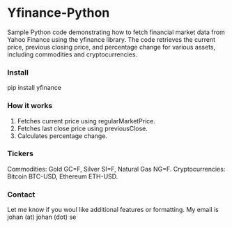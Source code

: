 # Yfinance-Python
Sample Python code demonstrating how to fetch financial market data from Yahoo Finance using the yfinance library. The code retrieves the current price, previous closing price, and percentage change for various assets, including commodities and cryptocurrencies.

### Install
pip install yfinance

### How it works
1. Fetches current price using regularMarketPrice.
2. Fetches last close price using previousClose.
3. Calculates percentage change.

### Tickers
Commodities: Gold GC=F, Silver SI=F, Natural Gas NG=F.
Cryptocurrencies: Bitcoin BTC-USD, Ethereum ETH-USD.

### Contact
Let me know if you woul like additional features or formatting. My email is johan (at) johan (dot) se
